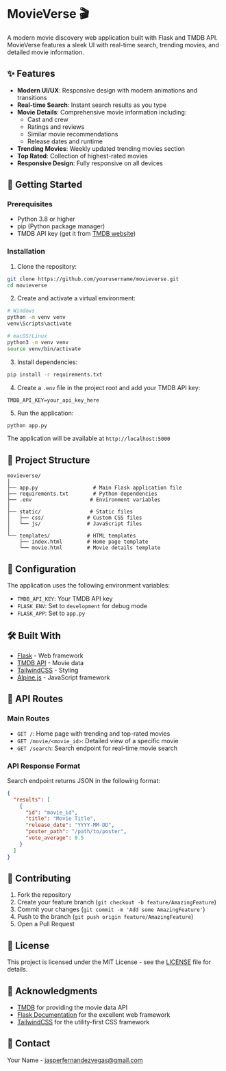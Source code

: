 # MovieVerse 🎬

A modern movie discovery web application built with Flask and TMDB API. MovieVerse features a sleek UI with real-time search, trending movies, and detailed movie information.


## ✨ Features

- **Modern UI/UX**: Responsive design with modern animations and transitions
- **Real-time Search**: Instant search results as you type
- **Movie Details**: Comprehensive movie information including:
  - Cast and crew
  - Ratings and reviews
  - Similar movie recommendations
  - Release dates and runtime
- **Trending Movies**: Weekly updated trending movies section
- **Top Rated**: Collection of highest-rated movies
- **Responsive Design**: Fully responsive on all devices

## 🚀 Getting Started

### Prerequisites

- Python 3.8 or higher
- pip (Python package manager)
- TMDB API key (get it from [TMDB website](https://www.themoviedb.org/documentation/api))

### Installation

1. Clone the repository:
```bash
git clone https://github.com/yourusername/movieverse.git
cd movieverse
```

2. Create and activate a virtual environment:
```bash
# Windows
python -m venv venv
venv\Scripts\activate

# macOS/Linux
python3 -m venv venv
source venv/bin/activate
```

3. Install dependencies:
```bash
pip install -r requirements.txt
```

4. Create a `.env` file in the project root and add your TMDB API key:
```env
TMDB_API_KEY=your_api_key_here
```

5. Run the application:
```bash
python app.py
```

The application will be available at `http://localhost:5000`

## 📁 Project Structure

```
movieverse/
│
├── app.py                  # Main Flask application file
├── requirements.txt        # Python dependencies
├── .env                   # Environment variables
│
├── static/                # Static files
│   ├── css/              # Custom CSS files
│   └── js/               # JavaScript files
│
└── templates/            # HTML templates
    ├── index.html        # Home page template
    └── movie.html        # Movie details template
```

## 🔧 Configuration

The application uses the following environment variables:

- `TMDB_API_KEY`: Your TMDB API key
- `FLASK_ENV`: Set to `development` for debug mode
- `FLASK_APP`: Set to `app.py`

## 🛠️ Built With

- [Flask](https://flask.palletsprojects.com/) - Web framework
- [TMDB API](https://www.themoviedb.org/documentation/api) - Movie data
- [TailwindCSS](https://tailwindcss.com/) - Styling
- [Alpine.js](https://alpinejs.dev/) - JavaScript framework

## 📝 API Routes

### Main Routes

- `GET /`: Home page with trending and top-rated movies
- `GET /movie/<movie_id>`: Detailed view of a specific movie
- `GET /search`: Search endpoint for real-time movie search

### API Response Format

Search endpoint returns JSON in the following format:
```json
{
  "results": [
    {
      "id": "movie_id",
      "title": "Movie Title",
      "release_date": "YYYY-MM-DD",
      "poster_path": "/path/to/poster",
      "vote_average": 8.5
    }
  ]
}
```

## 🤝 Contributing

1. Fork the repository
2. Create your feature branch (`git checkout -b feature/AmazingFeature`)
3. Commit your changes (`git commit -m 'Add some AmazingFeature'`)
4. Push to the branch (`git push origin feature/AmazingFeature`)
5. Open a Pull Request

## 📜 License

This project is licensed under the MIT License - see the [LICENSE](LICENSE) file for details.

## 👏 Acknowledgments

- [TMDB](https://www.themoviedb.org/) for providing the movie data API
- [Flask Documentation](https://flask.palletsprojects.com/) for the excellent web framework
- [TailwindCSS](https://tailwindcss.com/) for the utility-first CSS framework

## 📧 Contact

Your Name - jasperfernandezvegas@gmail.com

